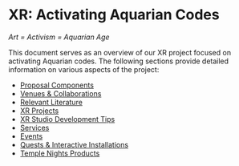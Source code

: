 # XR: Activating Aquarian Codes

*Art = Activism = Aquarian Age*

This document serves as an overview of our XR project focused on activating Aquarian codes. The following sections provide detailed information on various aspects of the project:

- [Proposal Components](proposal_components.md)
- [Venues & Collaborations](venues_and_collaborations.md)
- [Relevant Literature](relevant_literature.md)
- [XR Projects](xr_projects.md)
- [XR Studio Development Tips](xr_studio_development_tips.md)
- [Services](services.md)
- [Events](events.md)
- [Quests & Interactive Installations](quests_and_interactive_installations.md)
- [Temple Nights Products](temple_nights_products.md)